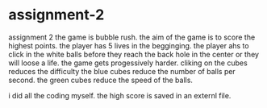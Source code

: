 # assignment-2
assignment 2
the game is bubble rush.
the aim of the game is to score the highest points.
the player has 5 lives in the begginging.
the player ahs to click in the white balls before they reach the back hole in the center or they will loose a life.
the game gets progessively harder.
cliking on the cubes reduces the difficulty
the blue cubes reduce the number of balls per second.
the green cubes reduce the speed of the balls.

i did all the coding myself.
the high score is saved in an externl file.
